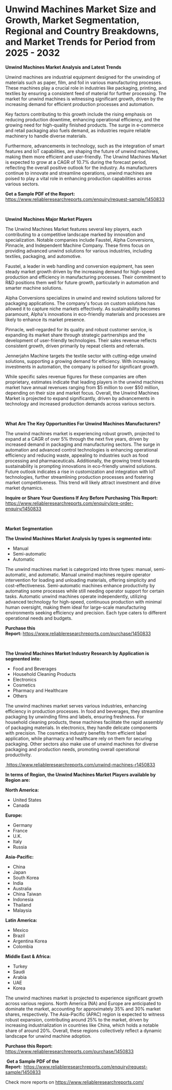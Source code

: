 <p><h1>Unwind Machines Market Size and Growth, Market Segmentation, Regional and Country Breakdowns, and Market Trends for Period from 2025 -  2032</h1></p><p><strong>Unwind Machines Market Analysis and Latest Trends</strong></p>
<p><p>Unwind machines are industrial equipment designed for the unwinding of materials such as paper, film, and foil in various manufacturing processes. These machines play a crucial role in industries like packaging, printing, and textiles by ensuring a consistent feed of material for further processing. The market for unwind machines is witnessing significant growth, driven by the increasing demand for efficient production processes and automation. </p><p>Key factors contributing to this growth include the rising emphasis on reducing production downtime, enhancing operational efficiency, and the growing need for high-quality finished products. The surge in e-commerce and retail packaging also fuels demand, as industries require reliable machinery to handle diverse materials. </p><p>Furthermore, advancements in technology, such as the integration of smart features and IoT capabilities, are shaping the future of unwind machines, making them more efficient and user-friendly. The Unwind Machines Market is expected to grow at a CAGR of 10.7% during the forecast period, reflecting the overall positive outlook for the industry. As manufacturers continue to innovate and streamline operations, unwind machines are poised to play a vital role in enhancing production capabilities across various sectors.</p></p>
<p><strong>Get a Sample PDF of the Report:&nbsp;</strong> <a href="https://www.reliableresearchreports.com/enquiry/request-sample/1450833?utm_campaign=2593&utm_medium=2&utm_source=Github&utm_content=ia&utm_term=11042025&utm_id=unwind-machines">https://www.reliableresearchreports.com/enquiry/request-sample/1450833</a></p>
<p>&nbsp;</p>
<p><strong>Unwind Machines Major Market Players</strong></p>
<p><p>The Unwind Machines Market features several key players, each contributing to a competitive landscape marked by innovation and specialization. Notable companies include Faustel, Alpha Conversions, Pinnacle, and Independent Machine Company. These firms focus on providing advanced unwind solutions for various industries, including textiles, packaging, and automotive.</p><p>Faustel, a leader in web handling and conversion equipment, has seen steady market growth driven by the increasing demand for high-speed production and efficiency in manufacturing processes. Their commitment to R&D positions them well for future growth, particularly in automation and smarter machine solutions.</p><p>Alpha Conversions specializes in unwind and rewind solutions tailored for packaging applications. The company's focus on custom solutions has allowed it to capture niche markets effectively. As sustainability becomes paramount, Alpha's innovations in eco-friendly materials and processes are likely to enhance its market presence.</p><p>Pinnacle, well-regarded for its quality and robust customer service, is expanding its market share through strategic partnerships and the development of user-friendly technologies. Their sales revenue reflects consistent growth, driven primarily by repeat clients and referrals.</p><p>Jennerjahn Machine targets the textile sector with cutting-edge unwind solutions, supporting a growing demand for efficiency. With increasing investments in automation, the company is poised for significant growth.</p><p>While specific sales revenue figures for these companies are often proprietary, estimates indicate that leading players in the unwind machines market have annual revenues ranging from $5 million to over $50 million, depending on their size and market focus. Overall, the Unwind Machines Market is projected to expand significantly, driven by advancements in technology and increased production demands across various sectors.</p></p>
<p>&nbsp;</p>
<p><strong>What Are The Key Opportunities For Unwind Machines Manufacturers?</strong></p>
<p><p>The unwind machines market is experiencing robust growth, projected to expand at a CAGR of over 5% through the next five years, driven by increased demand in packaging and manufacturing sectors. The surge in automation and advanced control technologies is enhancing operational efficiency and reducing waste, appealing to industries such as food processing and pharmaceuticals. Additionally, the growing trend towards sustainability is prompting innovations in eco-friendly unwind solutions. Future outlook indicates a rise in customization and integration with IoT technologies, further streamlining production processes and fostering market competitiveness. This trend will likely attract investment and drive market dynamics.</p></p>
<p><strong>Inquire or Share Your Questions If Any Before Purchasing This Report:</strong> <a href="https://www.reliableresearchreports.com/enquiry/pre-order-enquiry/1450833?utm_campaign=2593&utm_medium=2&utm_source=Github&utm_content=ia&utm_term=11042025&utm_id=unwind-machines">https://www.reliableresearchreports.com/enquiry/pre-order-enquiry/1450833</a></p>
<p>&nbsp;</p>
<p><strong>Market Segmentation</strong></p>
<p><strong>The Unwind Machines Market Analysis by types is segmented into:</strong></p>
<p><ul><li>Manual</li><li>Semi-automatic</li><li>Automatic</li></ul></p>
<p><p>The unwind machines market is categorized into three types: manual, semi-automatic, and automatic. Manual unwind machines require operator intervention for loading and unloading materials, offering simplicity and cost-effectiveness. Semi-automatic machines enhance productivity by automating some processes while still needing operator support for certain tasks. Automatic unwind machines operate independently, utilizing advanced technology for high-speed, continuous production with minimal human oversight, making them ideal for large-scale manufacturing environments seeking efficiency and precision. Each type caters to different operational needs and budgets.</p></p>
<p><strong>Purchase this Report:&nbsp;</strong><a href="https://www.reliableresearchreports.com/purchase/1450833?utm_campaign=2593&utm_medium=2&utm_source=Github&utm_content=ia&utm_term=11042025&utm_id=unwind-machines">https://www.reliableresearchreports.com/purchase/1450833</a></p>
<p>&nbsp;</p>
<p><strong>The Unwind Machines Market Industry Research by Application is segmented into:</strong></p>
<p><ul><li>Food and Beverages</li><li>Household Cleaning Products</li><li>Electronics</li><li>Cosmetics</li><li>Pharmacy and Healthcare</li><li>Others</li></ul></p>
<p><p>The unwind machines market serves various industries, enhancing efficiency in production processes. In food and beverages, they streamline packaging by unwinding films and labels, ensuring freshness. For household cleaning products, these machines facilitate the rapid assembly of packaging materials. In electronics, they handle delicate components with precision. The cosmetics industry benefits from efficient label application, while pharmacy and healthcare rely on them for securing packaging. Other sectors also make use of unwind machines for diverse packaging and production needs, promoting overall operational productivity.</p></p>
<p><a href="https://www.reliableresearchreports.com/unwind-machines-r1450833?utm_campaign=2593&utm_medium=2&utm_source=Github&utm_content=ia&utm_term=11042025&utm_id=unwind-machines">&nbsp;https://www.reliableresearchreports.com/unwind-machines-r1450833</a></p>
<p><strong>In terms of Region, the Unwind Machines Market Players available by Region are:</strong></p>
<p>
    <p> <strong> North America: </strong>
        <ul>
            <li>United States</li>
            <li>Canada</li>
        </ul>
        </p> 
    <p> <strong> Europe: </strong>
        <ul>
            <li>Germany</li>
            <li>France</li>
            <li>U.K.</li>
            <li>Italy</li>
            <li>Russia</li>
        </ul>
        </p> 
    <p> <strong> Asia-Pacific: </strong>
        <ul>
            <li>China</li>
            <li>Japan</li>
            <li>South Korea</li>
            <li>India</li>
            <li>Australia</li>
            <li>China Taiwan</li>
            <li>Indonesia</li>
            <li>Thailand</li>
            <li>Malaysia</li>
        </ul>
        </p> 
    <p> <strong> Latin America: </strong>
        <ul>
            <li>Mexico</li>
            <li>Brazil</li>
            <li>Argentina Korea</li>
            <li>Colombia</li>
        </ul>
        </p> 
    <p> <strong> Middle East & Africa: </strong>
        <ul>
            <li>Turkey</li>
            <li>Saudi</li>
            <li>Arabia</li>
            <li>UAE</li>
            <li>Korea</li>
        </ul>
    </p>
    </p>
<p><p>The unwind machines market is projected to experience significant growth across various regions. North America (NA) and Europe are anticipated to dominate the market, accounting for approximately 35% and 30% market shares, respectively. The Asia-Pacific (APAC) region is expected to witness robust expansion, contributing around 25% to the market, driven by increasing industrialization in countries like China, which holds a notable share of around 20%. Overall, these regions collectively reflect a dynamic landscape for unwind machine adoption.</p></p>
<p><strong>Purchase this Report: </strong><a href="https://www.reliableresearchreports.com/purchase/1450833?utm_campaign=2593&utm_medium=2&utm_source=Github&utm_content=ia&utm_term=11042025&utm_id=unwind-machines">https://www.reliableresearchreports.com/purchase/1450833</a></p>
<p>&nbsp;<strong>Get a Sample PDF of the Report:&nbsp;&nbsp;</strong><a href="https://www.reliableresearchreports.com/enquiry/request-sample/1450833?utm_campaign=2593&utm_medium=2&utm_source=Github&utm_content=ia&utm_term=11042025&utm_id=unwind-machines">https://www.reliableresearchreports.com/enquiry/request-sample/1450833</a></p>
<p><strong></strong></p>
<p>Check more reports on <a href="https://www.reliableresearchreports.com/?utm_campaign=2593&utm_medium=2&utm_source=Github&utm_content=ia&utm_term=11042025&utm_id=unwind-machines">https://www.reliableresearchreports.com/</a></p>